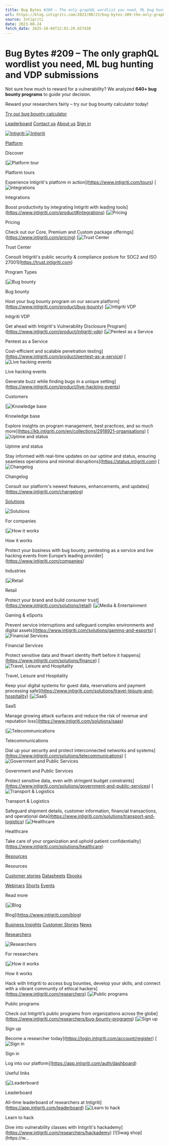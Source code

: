 ```yaml
---
title: Bug Bytes #209 – The only graphQL wordlist you need, ML bug hunting and VDP submissions
url: https://blog.intigriti.com/2023/08/23/bug-bytes-209-the-only-graphql-wordlist-you-need-ml-bug-hunting-and-vdp-submissions/
source: Intigriti
date: 2023-08-24
fetch_date: 2025-10-04T12:01:29.657438
---
```


# Bug Bytes #209 – The only graphQL wordlist you need, ML bug hunting and VDP submissions

Not sure how much to reward for a vulnerability? We analyzed **640+ bug bounty programs** to guide your decision.

Reward your researchers fairly – try our bug bounty calculator today!

[Try our bug bounty calculator](https://bountycalculator.intigriti.io)

[Leaderboard](https://app.intigriti.com/leaderboard)
[Contact us](https://www.intigriti.com/contact)
[About us](https://www.intigriti.com/about)
[Sign in](https://app.intigriti.com/auth/dashboard)

[![Intigriti](https://www.datocms-assets.com/85623/1713941221-intigriti-icon.svg)
![Intigriti](https://www.datocms-assets.com/85623/1713941207-intigriti-logo.svg)](https://www.intigriti.com/)

[Platform](https://www.intigriti.com/product)

Discover

[![Platform tour](https://www.datocms-assets.com/85623/1713944120-ico-eye-outline.svg)

Platform tours

Experience Intigriti's platform in action](https://www.intigriti.com/tours)
[![Integrations](https://www.datocms-assets.com/85623/1713944129-ico-plug-outline.svg)

Integrations

Boost productivity by integrating Intigriti with leading tools](https://www.intigriti.com/product#integrations)
[![Pricing](https://www.datocms-assets.com/85623/1713944101-ico_coins-outline.svg)

Pricing

Check out our Core, Premium and Custom package offerings](https://www.intigriti.com/pricing)
[![Trust Center](https://www.datocms-assets.com/85623/1713944138-ico-shield-checkmark-outline.svg)

Trust Center

Consult Intigriti's public security & compliance posture for SOC2 and ISO 27001](https://trust.intigriti.com)

Program Types

[![Bug bounty](https://www.datocms-assets.com/85623/1713944115-ico-bugbounty-outline.svg)

Bug bounty

Host your bug bounty program on our secure platform](https://www.intigriti.com/product/bug-bounty)
[![Intigriti VDP](https://www.datocms-assets.com/85623/1713944133-ico-vdp-outline.svg)

Intigriti VDP

Get ahead with Intigriti's Vulnerability Disclosure Program](https://www.intigriti.com/product/intigriti-vdp)
[![Pentest as a Service](https://www.datocms-assets.com/85623/1756302921-ico-paas-outline.svg)

Pentest as a Service

Cost-efficient and scalable penetration testing](https://www.intigriti.com/product/pentest-as-a-service)
[![Live hacking events](https://www.datocms-assets.com/85623/1713944127-ico-live-hacking-event-outline.svg)

Live hacking events

Generate buzz while finding bugs in a unique setting](https://www.intigriti.com/product/live-hacking-events)

Customers

[![Knowledge base](https://www.datocms-assets.com/85623/1713944124-ico-info-document-outline.svg)

Knowledge base

Explore insights on program management, best practices, and so much more](https://kb.intigriti.com/en/collections/2918921-organisations)
[![Uptime and status](https://www.datocms-assets.com/85623/1713944131-ico-status-bars-outline.svg)

Uptime and status

Stay informed with real-time updates on our uptime and status, ensuring seamless operations and minimal disruptions](https://status.intigriti.com)
[![Changelog](https://www.datocms-assets.com/85623/1713944118-ico-comment-code-outline.svg)

Changelog

Consult our platform's newest features, enhancements, and updates](https://www.intigriti.com/changelog)

[Solutions](https://www.intigriti.com/solutions)

![Solutions](https://www.datocms-assets.com/85623/1713941357-intigriti_website_professional.png)

For companies

[![How it works](https://www.datocms-assets.com/85623/1713944170-ico_wrench-outline.svg)

How it works

Protect your business with bug bounty, pentesting as a service and live hacking events from Europe’s leading provider](https://www.intigriti.com/companies)

Industries

[![Retail](https://www.datocms-assets.com/85623/1713944093-ico_bag-shopping-outline.svg)

Retail

Protect your brand and build consumer trust](https://www.intigriti.com/solutions/retail)
[![Media & Entertainment](https://www.datocms-assets.com/85623/1713944108-ico_photo-film-outline.svg)

Gaming & eSports

Prevent service interruptions and safeguard complex environments and digital assets](https://www.intigriti.com/solutions/gaming-and-esports)
[![Financial Services](https://www.datocms-assets.com/85623/1713944101-ico_coins-outline.svg)

Financial Services

Protect sensitive data and thwart identity theft before it happens](https://www.intigriti.com/solutions/finance)
[![Travel, Leisure and Hospitality](https://www.datocms-assets.com/85623/1713944111-ico_suitcase-outline.svg)

Travel, Leisure and Hospitality

Keep your digital systems for guest data, reservations and payment processing safe](https://www.intigriti.com/solutions/travel-leisure-and-hospitality)
[![SaaS](https://www.datocms-assets.com/85623/1713944099-ico_cloud-outline.svg)

SaaS

Manage growing attack surfaces and reduce the risk of revenue and reputation loss](https://www.intigriti.com/solutions/saas)

[![Telecommunications](https://www.datocms-assets.com/85623/1713944106-ico_mobile-signal-outline.svg)

Telecommunications

Dial up your security and protect interconnected networks and systems](https://www.intigriti.com/solutions/telecommunications)
[![Government and Public Services](https://www.datocms-assets.com/85623/1713944097-ico_building-columns-outline.svg)

Government and Public Services

Protect sensitive data, even with stringent budget constraints](https://www.intigriti.com/solutions/government-and-public-services)
[![Transport & Logistics](https://www.datocms-assets.com/85623/1713944113-ico_truck-outline.svg)

Transport & Logistics

Safeguard shipment details, customer information, financial transactions, and operational data](https://www.intigriti.com/solutions/transport-and-logistics)
[![Healthcare](https://www.datocms-assets.com/85623/1713944104-ico_comment-medical-outline.svg)

Healthcare

Take care of your organization and uphold patient confidentiality](https://www.intigriti.com/solutions/healthcare)

[Resources](https://www.intigriti.com/resources)

Resources

[Customer stories](https://www.intigriti.com/resources?filter=customer-stories)
[Datasheets](https://www.intigriti.com/resources?filter=datasheets)
[Ebooks](https://www.intigriti.com/resources?filter=ebooks)

[Webinars](https://www.intigriti.com/resources?filter=webinars)
[Shorts](https://www.intigriti.com/resources?filter=shorts)
[Events](https://www.intigriti.com/events)

Read more

[![Blog](https://www.datocms-assets.com/85623/1713944166-ico_glasses-outline.svg)

Blog](https://www.intigriti.com/blog)

[Business Insights](https://www.intigriti.com/blog/business-insights)
[Customer Stories](https://www.intigriti.com/blog/customer-stories)
[News](https://www.intigriti.com/blog/news)

[Researchers](https://www.intigriti.com/researchers)

![Researchers](https://www.datocms-assets.com/85623/1713958711-intigriti_website_allstars.png)

For researchers

[![How it works](https://www.datocms-assets.com/85623/1713944170-ico_wrench-outline.svg)

How it works

Hack with Intigriti to access bug bounties, develop your skills, and connect with a vibrant community of ethical hackers](https://www.intigriti.com/researchers)
[![Public programs](https://www.datocms-assets.com/85623/1713944153-ico_programs-outline.svg)

Public programs

Check out Intigriti’s public programs from organizations across the globe](https://www.intigriti.com/researchers/bug-bounty-programs)
[![Sign up](https://www.datocms-assets.com/85623/1713944155-ico_signup-outline.svg)

Sign up

Become a researcher today](https://login.intigriti.com/account/register)
[![Sign in](https://www.datocms-assets.com/85623/1713944159-ico_signin-outline.svg)

Sign in

Log into our platform](https://app.intigriti.com/auth/dashboard)

Useful links

[![Leaderboard](https://www.datocms-assets.com/85623/1713944157-ico_trophee-outline.svg)

Leaderboard

All-time leaderboard of researchers at Intigriti](https://app.intigriti.com/leaderboard)
[![Learn to hack](https://www.datocms-assets.com/85623/1713944148-ico_book-outline.svg)

Learn to hack

Dive into vulnerability classes with Intigriti's hackademy](https://www.intigriti.com/researchers/hackademy)
[![Swag shop](https://w...